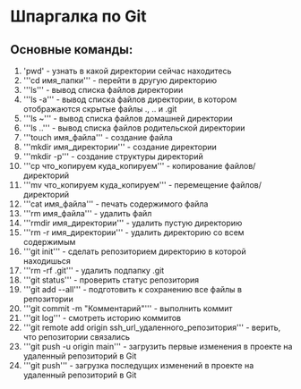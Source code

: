 # Шпаргалка по Git
## Основные команды:

1. 'pwd' - узнать в какой директории сейчас находитесь
2. '''cd имя_папки''' - перейти в другую директорию
3. '''ls''' - вывод списка файлов директории
4. '''ls -a''' - вывод списка файлов директории, в котором отображаются скрытые файлы ., .. и .git
5. '''ls ~''' - вывод списка файлов домашней директории
6. '''ls ..''' - вывод списка файлов родительской директории
7. '''touch имя_файла''' - создание файла
8. '''mkdir имя_директории''' - создание директории
9. '''mkdir -p''' - создание структуры директорий
10. '''cp что_копируем куда_копируем''' - копирование файлов/директорий
11. '''mv что_копируем куда_копируем''' - перемещение файлов/директорий
12. '''cat имя_файла''' - печать содержимого файла
13. '''rm имя_файла''' - удалить файл
14. '''rmdir имя_директории''' - удалить пустую директорию
15. '''rm -r имя_директории''' - удалить директорию со всем содержимым
16. '''git init''' - сделать репозиторием директорию в которой находишься
17. '''rm -rf .git''' - удалить подпапку .git
18. '''git status''' - проверить статус репозитория
19. '''git add --all''' - подготовить к сохранению все файлы в репозитории
20. '''git commit -m "Комментарий"''' - выполнить коммит
21. '''git log''' - смотреть историю коммитов
22. '''git remote add origin ssh_url_удаленного_репозитория''' - верить, что репозитории связались
23. '''git push -u origin main''' - загрузить первые изменения в проекте на удаленный репозиторий в Git
24. '''git push''' - загрузка последущих изменений в проекте на удаленный репозиторий в Git



